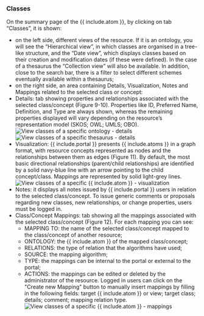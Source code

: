 ### Classes
On the summary page of the {{ include.atom }}, by clicking on tab “Classes”, it is shown:
- on the left side, different views of the resource. If it is an ontology, you will see the “Hierarchical view”, in which classes are organised in a tree-like structure, and the “Date view”, which displays classes based on their creation and modification dates (if these were defined). In the case of a thesaurus the “Collection view” will also be available. In addition, close to the search bar, there is a filter to select different schemes eventually available within a thesaurus;
- on the right side, an area containing Details, Visualization, Notes and Mappings related to the selected class or concept:
 - Details: tab showing properties and relationships associated with the selected class/concept (Figure 9-10). Properties like ID, Preferred Name, Definition, and Type are always shown, whereas the remaining properties displayed will vary depending on the resource’s representation model (SKOS; OWL; UMLS; OBO). 
 ![View classes of a specific ontology - details]({{site.figures_link}}/{{include.portal}}/ontology_classes.png)
 ![View classes of a specific thesaurus - details]({{site.figures_link}}/{{include.portal}}/thesaurus_classes.png)
 - Visualization: {{ include.portal }} presents {{ include.atoms }} in a graph format, with resource concepts represented as nodes and the relationships between them as edges (Figure 11). By default, the most basic directional relationships (parent/child relationships) are identified by a solid navy-blue line with an arrow pointing to the child concept/class. Mappings are represented by solid light-grey lines. 
![View classes of a specific {{ include.atom }} - visualization]({{site.figures_link}}/{{include.portal}}/ontology_visualization.png)
 - Notes: it displays all notes issued by {{ include.portal }} users in relation to the selected class/concept. To issue generic comments or proposals regarding new classes, new relationships, or change properties, users must be logged in.
 - Class/Concept Mappings: tab showing all the mappings associated with the selected class/concept (Figure 12). For each mapping you can see:
   - MAPPING TO: the name of the selected class/concept mapped to the class/concept of another resource;
   - ONTOLOGY: the {{ include.atom }} of the mapped class/concept;
   - RELATIONS: the type of relation that the algorithms have used;
   - SOURCE: the mapping algorithm;
   - TYPE: the mappings can be internal to the portal or external to the portal;
   - ACTIONS: the mappings can be edited or deleted by the administrator of the resource.
Logged in users can click on the "Create new Mapping" button to manually insert mappings by filling in the following fields: target {{ include.atom }} or view; target class; details; comment; mapping relation type.
![View classes of a specific {{ include.atom }} - mappings]({{site.figures_link}}/{{include.portal}}/ontology_mappings.png)
